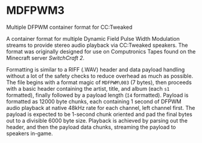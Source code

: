 # MDFPWM3
Multiple DFPWM container format for CC:Tweaked

A container format for multiple Dynamic Field Pulse Width Modulation streams to provide stereo audio playback via CC:Tweaked speakers. The format was originally designed for use on Computronics Tapes found on the Minecraft server _SwitchCraft 2_.

Formatting is similar to a RIFF (.WAV) header and data payload handling without a lot of the safety checks to reduce overhead as much as possible. The file begins with a format magic of `MDFPWM\003` (7 bytes), then proceeds with a basic header containing the artist, title, and album (each `s1` formatted), finally followed by a payload length (`I4` formatted). Payload is formatted as 12000 byte chunks, each containing 1 second of DFPWM audio playback at native 48kHz rate for each channel, left channel first. The payload is expected to be 1-second chunk oriented and pad the final bytes out to a divisible 6000 byte size. Playback is achieved by parsing out the header, and then the payload data chunks, streaming the payload to speakers in-game.
